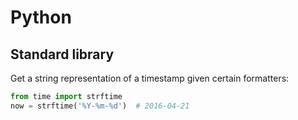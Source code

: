 Python
======

Standard library
----------------

Get a string representation of a timestamp given certain formatters:

```python
from time import strftime
now = strftime('%Y-%m-%d')  # 2016-04-21
```
